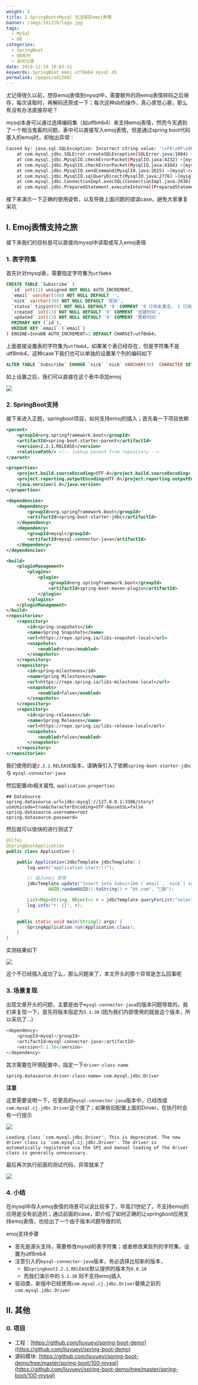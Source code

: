 ```yaml
---
weight: 2
title: 2.SpringBoot+Mysql 无法保存emoj表情
banner: /imgs/191210/logo.jpg
tags: 
  - MySql
  - DB
categories: 
  - SpringBoot
  - DB系列
  - 采坑记录
date: 2019-12-10 18:03:41
keywords: SpringBoot emoj utf8mb4 mysql db
permalink: /pages/ad2368/
---
```


尤记得很久以前，想存emoj表情到mysql中，需要额外的将emoj表情转码之后保存，每次读取时，再解码还原成一下；每次这种sb的操作，真心感觉心塞，那么有没有办法直接存呢？

mysql本身可以通过选择编码集（如utfbmb4）来支持emoj表情，然而今天遇到了一个相当鬼畜的问题，表中可以直接写入emoj表情，但是通过spring boot代码塞入的emoj时，却抛出异常：

```bash
Caused by: java.sql.SQLException: Incorrect string value: '\xF0\x9F\x98\x9D\xE6\xB1...' for column 'nick' at row 1
	at com.mysql.jdbc.SQLError.createSQLException(SQLError.java:1084) ~[mysql-connector-java-5.1.30.jar:na]
	at com.mysql.jdbc.MysqlIO.checkErrorPacket(MysqlIO.java:4232) ~[mysql-connector-java-5.1.30.jar:na]
	at com.mysql.jdbc.MysqlIO.checkErrorPacket(MysqlIO.java:4164) ~[mysql-connector-java-5.1.30.jar:na]
	at com.mysql.jdbc.MysqlIO.sendCommand(MysqlIO.java:2615) ~[mysql-connector-java-5.1.30.jar:na]
	at com.mysql.jdbc.MysqlIO.sqlQueryDirect(MysqlIO.java:2776) ~[mysql-connector-java-5.1.30.jar:na]
	at com.mysql.jdbc.ConnectionImpl.execSQL(ConnectionImpl.java:2838) ~[mysql-connector-java-5.1.30.jar:na]
	at com.mysql.jdbc.PreparedStatement.executeInternal(PreparedStatement.java:2082) ~[mysql-connector-java-5.1.30.jar:na]
```

接下来演示一下正确的使用姿势，以及导致上面问题的错误case，避免大家重复采坑

<!-- more -->

## I. Emoj表情支持之旅

接下来我们的目标是可以直接向mysql中读取或写入emoj表情

### 1. 表字符集

首先针对mysql表，需要指定字符集为`utfbmb4`

```sql
CREATE TABLE `Subscribe` (
  `id` int(11) unsigned NOT NULL AUTO_INCREMENT,
  `email` varchar(140) NOT NULL DEFAULT '',
  `nick` varchar(30) NOT NULL DEFAULT '昵称',
  `status` tinyint(4) NOT NULL DEFAULT '0' COMMENT '0 订阅未激活， 1 订阅已激活 ， 2 取消订阅',
  `created` int(13) NOT NULL DEFAULT '0' COMMENT '创建时间',
  `updated` int(13) NOT NULL DEFAULT '0' COMMENT '更新时间'
  PRIMARY KEY (`id`),
  UNIQUE KEY `email` (`email`)
) ENGINE=InnoDB AUTO_INCREMENT=1 DEFAULT CHARSET=utf8mb4;
```

上面直接设置表的字符集为`utf8mb4`，如果某个表已经存在，但是字符集不是utf8mb4，这种case下我们也可以单独的设置某个列的编码如下

```sql
ALTER TABLE `Subscribe` CHANGE `nick` `nick` VARCHAR(30)  CHARACTER SET utf8mb4 NOT NULL  DEFAULT '';
```

如上设置之后，我们可以直接在这个表中添加emoj

![](/imgs/191210/00.jpg)

### 2. SpringBoot支持

接下来进入正题，springboot项目，如何支持emoj的插入；首先看一下项目依赖

```xml
<parent>
    <groupId>org.springframework.boot</groupId>
    <artifactId>spring-boot-starter-parent</artifactId>
    <version>2.2.1.RELEASE</version>
    <relativePath/> <!-- lookup parent from repository -->
</parent>

<properties>
    <project.build.sourceEncoding>UTF-8</project.build.sourceEncoding>
    <project.reporting.outputEncoding>UTF-8</project.reporting.outputEncoding>
    <java.version>1.8</java.version>
</properties>

<dependencies>
    <dependency>
        <groupId>org.springframework.boot</groupId>
        <artifactId>spring-boot-starter-jdbc</artifactId>
    </dependency>
    <dependency>
        <groupId>mysql</groupId>
        <artifactId>mysql-connector-java</artifactId>
    </dependency>
</dependencies>

<build>
    <pluginManagement>
        <plugins>
            <plugin>
                <groupId>org.springframework.boot</groupId>
                <artifactId>spring-boot-maven-plugin</artifactId>
            </plugin>
        </plugins>
    </pluginManagement>
</build>
<repositories>
    <repository>
        <id>spring-snapshots</id>
        <name>Spring Snapshots</name>
        <url>https://repo.spring.io/libs-snapshot-local</url>
        <snapshots>
            <enabled>true</enabled>
        </snapshots>
    </repository>
    <repository>
        <id>spring-milestones</id>
        <name>Spring Milestones</name>
        <url>https://repo.spring.io/libs-milestone-local</url>
        <snapshots>
            <enabled>false</enabled>
        </snapshots>
    </repository>
    <repository>
        <id>spring-releases</id>
        <name>Spring Releases</name>
        <url>https://repo.spring.io/libs-release-local</url>
        <snapshots>
            <enabled>false</enabled>
        </snapshots>
    </repository>
</repositories>
```

我们使用的是`2.2.1.RELEASE`版本，请确保引入了依赖`spring-boot-starter-jdbc` 与 `mysql-connector-java`

然后配置db相关属性, `application.properties`

```
## DataSource
spring.datasource.url=jdbc:mysql://127.0.0.1:3306/story?useUnicode=true&characterEncoding=UTF-8&useSSL=false
spring.datasource.username=root
spring.datasource.password=
```

然后就可以愉快的进行测试了

```java
@Slf4j
@SpringBootApplication
public class Application {

    public Application(JdbcTemplate jdbcTemplate) {
        log.warn("application start!!!");

        // 插入emoj 表情
        jdbcTemplate.update("insert into Subscribe (`email`, `nick`) values (?, ?)",
                UUID.randomUUID().toString() + "@t.com", "🐺狼");

        List<Map<String, Object>> r = jdbcTemplate.queryForList("select * from Subscribe order by id desc limit 2");
        log.info("r: {}", r);
    }

    public static void main(String[] args) {
        SpringApplication.run(Application.class);
    }
}
```

实测结果如下

![](/imgs/191210/01.jpg)

这个不已经插入成功了么，那么问题来了，本文开头的那个异常是怎么回事呢


### 3. 场景复现

出现文章开头的问题，主要是由于`mysql-connector-java`的版本问题导致的，我们来复现一下，首先将版本指定为`5.1.30` (因为我们内部使用的就是这个版本，所以采坑了...)

```java
<dependency>
    <groupId>mysql</groupId>
    <artifactId>mysql-connector-java</artifactId>
    <version>5.1.30</version>
</dependency>
```

其次需要在环境配置中，指定一下`driver-class-name`

```properties
spring.datasource.driver-class-name= com.mysql.jdbc.Driver
```

**注意**

这里需要说明一下，在更高的`mysql-connector-java`版本中，已经改成`com.mysql.cj.jdbc.Driver`这个类了；如果依旧配置上面的Driver，在执行时会有一行提示

![](/imgs/191210/02.jpg)

```
Loading class `com.mysql.jdbc.Driver'. This is deprecated. The new driver class is `com.mysql.cj.jdbc.Driver'. The driver is automatically registered via the SPI and manual loading of the driver class is generally unnecessary.
```

最后再次执行前面的测试代码，异常就来了

![](/imgs/191210/03.jpg)

### 4. 小结

在mysql中存入emoj表情的场景可以说比较多了，毕竟21世纪了，不支持emoj的应用是没有前途的；通过前面的case，即介绍了如何正确的让springboot应用支持emoj表情，也给出了一个由于版本问题导致的坑

emoj支持步骤

- 首先是源头支持，需要修改mysql的表字符集；或者修改某些列的字符集，设置为utf8mb4
- 注意引入的`mysql-connector-java`版本，务必选择比较新的版本，
  - 如`springboot2.2.1.RELEASE`默认提供的版本为`8.0.18`
  - 而我们演示中的 `5.1.30` 则不支持emoj插入
- 驱动类，新版中已经使用`com.mysql.cj.jdbc.Driver`替换之前的`com.mysql.jdbc.Driver`


## II. 其他

### 0. 项目

- 工程：[https://github.com/liuyueyi/spring-boot-demo](https://github.com/liuyueyi/spring-boot-demo)
- 源码模块: [https://github.com/liuyueyi/spring-boot-demo/tree/master/spring-boot/100-mysql](https://github.com/liuyueyi/spring-boot-demo/tree/master/spring-boot/100-mysql)

